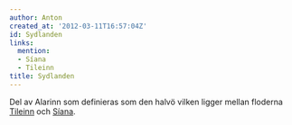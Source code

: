 ```yaml
---
author: Anton
created_at: '2012-03-11T16:57:04Z'
id: Sydlanden
links:
  mention:
  - Síana
  - Tileinn
title: Sydlanden
---
```


Del av Alarinn som definieras som den halvö vilken ligger mellan floderna [Tileinn] och [Síana].

  [Tileinn]: Tileinn
  [Síana]: Síana
